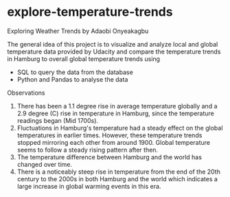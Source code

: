 # explore-temperature-trends

Exploring Weather Trends 
by Adaobi Onyeakagbu

The general idea of this project is to visualize and analyze local and global temperature data provided by Udacity and compare the temperature trends in Hamburg to overall global temperature trends using 
- SQL to query the data from the database
- Python and Pandas to analyse the data

Observations
1. There has been a 1.1 degree rise in average temperature globally and a 2.9 degree (C) rise in temperature in Hamburg, since the temperature readings began (Mid 1700s).
2. Fluctuations in Hamburg's temperature had a steady effect on the global temperatures in earlier times. However, these temperature trends stopped mirroring each other from around 1900. Global temperature seems to follow a steady rising pattern after then.
3. The temperature difference between Hamburg and the world has changed over time.
4. There is a noticeably steep rise in temperature from the end of the 20th century to the 2000s in both Hamburg and the world which indicates a large increase in global warming events in this era.
